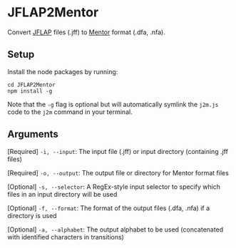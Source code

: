 # JFLAP2Mentor

Convert [JFLAP](https://www.jflap.org) files (.jff) to [Mentor](mentor-guide.pdf) format (.dfa, .nfa).

## Setup

Install the node packages by running:
```
cd JFLAP2Mentor
npm install -g
```

Note that the `-g` flag is optional but will automatically symlink the `j2m.js` code to the `j2m` command in your terminal.

## Arguments

[Required] `-i, --input`: The input file (.jff) or input directory (containing .jff files)

[Required] `-o, --output`: The output file or directory for Mentor format files

[Optional] `-s, --selector`: A RegEx-style input selector to specify which files in an input directory will be used

[Optional] `-f, --format`: The format of the output files (.dfa, .nfa) if a directory is used

[Optional] `-a, --alphabet`: The output alphabet to be used (concatenated with identified characters in transitions)
